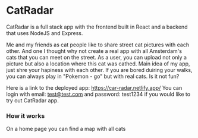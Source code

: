 # CatRadar

CatRadar is a full stack app with the frontend built in React and a backend that uses NodeJS and Express.

Me and my friends as cat people like to share street cat pictures with each other.  And one I thought why not create a real app with all Amsterdam's cats that you can meet on the street. As a user, you can upload not only a picture but also a location where this cat was cathed. Main idea of my app, just shre your hapiness with each other. 
If you are bored duiring your walks, you can always play in "Pokemon - go" but with real cats. 
Is it not fun?


Here is a link to the deployed app: https://car-radar.netlify.app/
You can login with email: test@test.com and password: test1234 if you would like to try out CatRadar app.

### How it works
On a home page you can find a map with all cats
